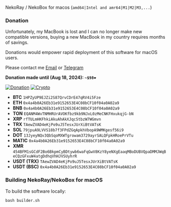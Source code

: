 NekoRay / NekoBox for macos (`amd64|Intel and amr64|M1|M2|M3,...`)

### Donation

Unfortunately, my MacBook is lost and I can no longer make new compatible versions, buying a new MacBook in my country requires months of savings.

Donations would empower rapid deployment of this software for macOS users.

Please contact me [Email](mailto:naqdi.ab@gmail.com) or [Telegram](https://telegram.me/abbasnaqdi)

**Donation made until (Aug 18, 2024): `~$98❤️`**

[![Donation](https://img.shields.io/badge/Donation-blue)]() [![Crypto](https://img.shields.io/badge/Crypto-gray)]()
- **BTC**  `1HPZyUP9EJZi2S87QrvCDrE47qRV4i5Fze`
- **ETH** `0x4a4b0A26Eb31e9152653E4C08bCF10f04a0A02a9`
- **BNB** `0x4a4b0A26Eb31e9152653E4C08bCF10f04a0A02a9`
- **TON** `EQANM4WvTNMHRUrAVOKfbz9kb9NJxL0zMeCNKFHxukqjG-bN`
- **XRP** `rfTULmHKFhkiAkuAhAkXJqcStbzW7WGmvn`
- **TRX** `TAewZVAD4eKjPo9uJ5TesxJUrXiBtVATsK`
- **SOL** `79jpuA9LVVS18b7f3FPdZGqApkhVbopA9WMKgesf56i9`
- **DOT** `13JyeyNQv3QbSqoMXWTgrowam3729ayrSALQFpkHRoePrVTu`
- **MATIC** `0x4a4b0A26Eb31e9152653E4C08bCF10f04a0A02a9`
- **XMR** `454BFM1sGCdF2Bo6BkpmCyBDtywb6waFqGwV8KzY8yeNXgEaaqMBoDUBVQpaDMMJWqBeCQzGFxuW4atgDdhqVhHJVSUyhrR`
- **USDT (TRX)** `TAewZVAD4eKjPo9uJ5TesxJUrXiBtVATsK`
- **USDT (BSC)** `0x4a4b0A26Eb31e9152653E4C08bCF10f04a0A02a9`

### Building NekoRay/NekoBox for macOS

To build the software locally:

```
bash builder.sh
```
